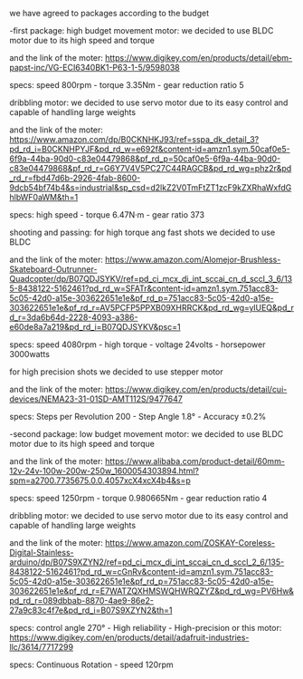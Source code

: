 we have agreed to packages according to the budget 

-first package: high budget 
 movement motor: we decided to use BLDC motor due to its high speed and torque 
 
 and the link of the moter: https://www.digikey.com/en/products/detail/ebm-papst-inc/VG-ECI6340BK1-P63-1-5/9598038
 
 specs:
 speed 800rpm   -   torque 3.35Nm    -   gear reduction ratio  5 
 
 dribbling motor: we decided to use servo motor due to its easy control and capable of handling large weights 
 
 and the link of the moter: https://www.amazon.com/dp/B0CKNHKJ93/ref=sspa_dk_detail_3?pd_rd_i=B0CKNHPYJF&pd_rd_w=e692f&content-id=amzn1.sym.50caf0e5-6f9a-44ba-90d0-c83e04479868&pf_rd_p=50caf0e5-6f9a-44ba-90d0-c83e04479868&pf_rd_r=G6Y7V4V5PC27C44RAGCB&pd_rd_wg=phz2r&pd_rd_r=fbd47d6b-2926-4fab-8600-9dcb54bf74b4&s=industrial&sp_csd=d2lkZ2V0TmFtZT1zcF9kZXRhaWxfdGhlbWF0aWM&th=1
 
 specs:
 high speed   -   torque 6.47N·m     -   gear ratio  373
 
 shooting and passing: 
 for high torque ang fast shots we decided to use BLDC
 
 and the link of the moter: https://www.amazon.com/Alomejor-Brushless-Skateboard-Outrunner-Quadcopter/dp/B07QDJSYKV/ref=pd_ci_mcx_di_int_sccai_cn_d_sccl_3_6/135-8438122-5162461?pd_rd_w=SFATr&content-id=amzn1.sym.751acc83-5c05-42d0-a15e-303622651e1e&pf_rd_p=751acc83-5c05-42d0-a15e-303622651e1e&pf_rd_r=AV5PCFP5PPXB09XHRRCK&pd_rd_wg=ylUEQ&pd_rd_r=3da6b64d-2228-4093-a386-e60de8a7a219&pd_rd_i=B07QDJSYKV&psc=1
 
 specs:
 speed 4080rpm   -  high torque     -   voltage  24volts    -      horsepower   3000watts  
 
 for high precision shots we decided to use stepper motor
 
 and the link of the moter: https://www.digikey.com/en/products/detail/cui-devices/NEMA23-31-01SD-AMT112S/9477647
 
 specs:
 Steps per Revolution 200    -   Step Angle 1.8°    -   Accuracy ±0.2%   


-second package: low budget 
 movement motor: we decided to use BLDC motor due to its high speed and torque 
 
 and the link of the moter: https://www.alibaba.com/product-detail/60mm-12v-24v-100w-200w-250w_1600054303894.html?spm=a2700.7735675.0.0.4057xcX4xcX4b4&s=p
 
 specs:
 speed 1250rpm   -   torque 0.980665Nm    -   gear reduction ratio  4  
 
 dribbling motor: we decided to use servo motor due to its easy control and capable of handling large weights 
 
 and the link of the moter: https://www.amazon.com/ZOSKAY-Coreless-Digital-Stainless-arduino/dp/B07S9XZYN2/ref=pd_ci_mcx_di_int_sccai_cn_d_sccl_2_6/135-8438122-5162461?pd_rd_w=cGnRv&content-id=amzn1.sym.751acc83-5c05-42d0-a15e-303622651e1e&pf_rd_p=751acc83-5c05-42d0-a15e-303622651e1e&pf_rd_r=E7WATZQXHMSWQHWRQZYZ&pd_rd_wg=PV6Hw&pd_rd_r=089dbbab-8870-4ae9-86e2-27a9c83c4f7e&pd_rd_i=B07S9XZYN2&th=1
 
 specs:
 control angle 270°   -   High reliability     -   High-precision 
 or this motor: https://www.digikey.com/en/products/detail/adafruit-industries-llc/3614/7717299
 
 specs:
 Continuous Rotation      -   speed 120rpm
